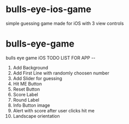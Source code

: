 # bulls-eye-ios-game
simple guessing game made for iOS with 3 view controls 
# bulls-eye-game
bulls eye game iOS 
TODO LIST FOR APP --
1) Add Background
2) Add First Line with randomly choosen number
3) Add Slider for guessing
4) Hit ME Button
5) Reset Button
6) Score Label
7) Round Label
8) Info Button image
9) Alert with score after user clicks hit me
10) Landscape orientation
